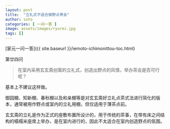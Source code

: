 ```yaml
---
layout: post
title:  "立礼式不适合做野点茶会"
author: soto
categories: [ 一问一答 ]
image: assets/images/ryurei.jpg
tags: []
---
```


[家元一问一答]({{ site.baseurl }}/iemoto-ichimonittou-toc.html)

第廿四问

> 在室内采用玄玄斋创案的立礼式，创造出野点的风情，举办茶会是否可行呢？

基本上不建议这样做。

御园棚、知新棚、春秋棚以及和亲棚等是对玄玄斋好立礼点茶式法进行简化的版本，通常被用作野点或室内的立礼用棚，但仅适用于薄茶点前。

玄玄斋的立礼是作为正式的座敷布置所设计的，用于传统的茶事，在带有床之间结构的榻榻米座席上举办，是在室内进行的，因此不太适合在室内创造野点的氛围。
